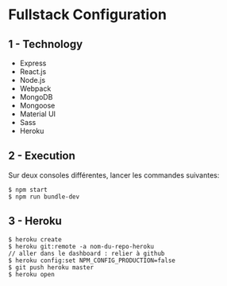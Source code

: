 # Fullstack Configuration

## 1 - Technology
- Express
- React.js
- Node.js
- Webpack
- MongoDB
- Mongoose
- Material UI
- Sass
- Heroku

## 2 - Execution
Sur deux consoles différentes, lancer les commandes suivantes:   
```
$ npm start
$ npm run bundle-dev
```

## 3 - Heroku
```
$ heroku create
$ heroku git:remote -a nom-du-repo-heroku
// aller dans le dashboard : relier à github
$ heroku config:set NPM_CONFIG_PRODUCTION=false
$ git push heroku master
$ heroku open
```